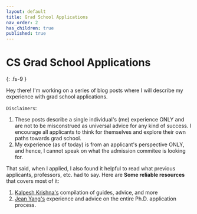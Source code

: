 ```yaml
---
layout: default
title: Grad School Applications
nav_order: 2
has_children: true
published: true
---
```


# CS Grad School Applications
{: .fs-9 }

Hey there! I'm working on a series of blog posts where I will describe my experience with grad school applications. 

`Disclaimers`:
1. These posts describe a single individual's (me) experience ONLY and are not to be misconstrued as universal advice for any kind of success. I encourage all applicants to think for themselves and explore their own paths towards grad school. 
2. My experience (as of today) is from an applicant's perspective ONLY, and hence, I cannot speak on what the admission commitee is looking for.

That said, when I applied, I also found it helpful to read what previous applicants, professors, etc. had to say. Here are **Some reliable resources** that covers most of it:
1. [Kalpesh Krishna's](https://martiansideofthemoon.github.io/2018/05/29/grad-resources.html) compilation of guides, advice, and more
2. [Jean Yang's](https://jxyzabc.blogspot.com/2008/08/cs-grad-school-part-1-deciding-to-apply.html) experience and advice on the entire Ph.D. application process.

